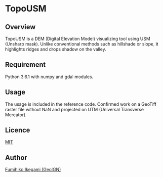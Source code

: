 TopoUSM
====

## Overview
TopoUSM is a DEM (Digital Elevation Model) visualizing tool using USM (Unsharp mask).
Unlike conventional methods such as hillshade or slope, it highlights ridges and drops shadow on the valley. 

## Requirement
Python 3.6.1 with numpy and gdal modules.

## Usage
The usage is included in the reference code.
Confirmed work on a GeoTiff raster file without NaN and projected on UTM (Universal Transverse Mercator).

## Licence
[MIT](https://github.com/tcnksm/tool/blob/master/LICENCE)

## Author
[Fumihiko Ikegami (GeoIGN)](https://sites.google.com/view/fikegami/)



